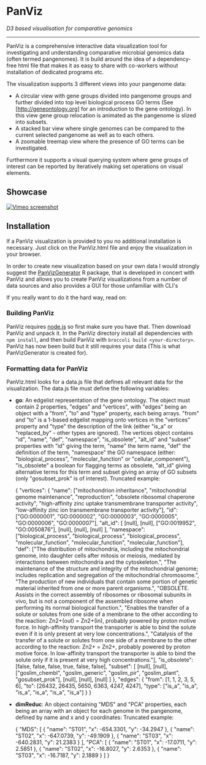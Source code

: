 # PanViz
*D3 based visualisation for comparative genomics*
* * *

PanViz is a comprehensive interactive data visualization tool for investigating and understanding comparative microbial genomics data (often termed pangenomes). It is build around the idea of a dependency-free html file that makes it as easy to share with co-workers without installation of dedicated programs etc.

The visualization supports 3 different views into your pangenome data:

- A circular view with gene groups divided into pangenome groups and further divided into top level biological process GO terms (See [http://geneontology.org] for an introduction to the gene ontology). In this view gene group relocation is animated as the pangenome is slized into subsets.
- A stacked bar view where single genomes can be compared to the current selected pangenome as well as to each others.
- A zoomable treemap view where the presence of GO terms can be investigated.

Furthermore it supports a visual querying system where gene groups of interest can be reported by iteratively making set operations on visual elements.

## Showcase
[![Vimeo screenshot](https://i.vimeocdn.com/video/498974756_640x388.jpg)](https://vimeo.com/113594599)

## Installation
If a PanViz visualization is provided to you no additional installation is necessary. Just click on the PanViz.html file and enjoy the visualization in your browser.

In order to create new visualization based on your own data I would strongly suggest the [PanVizGenerator](https://github.com/thomasp85/PanVizGenerator) R package, that is developed in concert with PanViz and allows you to create PanViz visualizations from a number of data sources and also provides a GUI for those unfamiliar with CLI's

If you really want to do it the hard way, read on:

### Building PanViz
PanViz requires [node.js](https://nodejs.org) so first make sure you have that. Then download PanViz and unpack it. In the PanViz directory install all dependencies with `npm install`, and then build PanViz with `broccoli build <your-directory>`. PanViz has now been build but it still requires your data (This is what PanVizGenerator is created for).

### Formatting data for PanViz
PanViz.html looks for a data.js file that defines all relevant data for the visualization. The data.js file must define the following variables:

- **go**: An edgelist representation of the gene ontology. The object must contain 2 properties, "edges" and "vertices", with "edges" being an object with a "from", "to" and "type" property, each being arrays. "from" and "to" is a 1-based edgelist mapping onto vertices in the "vertices" property and "type" the description of the link (either "is_a" or "replaced_by" - other types are ignored). The vertices object contains "id", "name", "def", "namespace", "is_obsolete", "alt_id" and "subset" properties with "id" giving the term, "name" the term name, "def" the definition of the term, "namespace" the GO namespace (either: "biological_process", "molecular_function" or "cellular_component"), "is_obsolete" a boolean for flagging terms as obsolete, "alt_id" giving alternative terms for this term and subset giving an array of GO subsets (only "gosubset_prok" is of interest).
  Truncated example:

    {
      "vertices": {
        "name": ["mitochondrion inheritance", "mitochondrial genome maintenance", "reproduction", "obsolete ribosomal chaperone activity", "high-affinity zinc uptake transmembrane transporter activity", "low-affinity zinc ion transmembrane transporter activity"],
        "id": ["GO:0000001", "GO:0000002", "GO:0000003", "GO:0000005", "GO:0000006", "GO:0000007"],
        "alt_id": [
          [null],
          [null],
          ["GO:0019952", "GO:0050876"],
          [null],
          [null],
          [null]
        ],
        "namespace": ["biological_process", "biological_process", "biological_process", "molecular_function", "molecular_function", "molecular_function"],
        "def": ["The distribution of mitochondria, including the mitochondrial genome, into daughter cells after mitosis or meiosis, mediated by interactions between mitochondria and the cytoskeleton.", "The maintenance of the structure and integrity of the mitochondrial genome; includes replication and segregation of the mitochondrial chromosome.", "The production of new individuals that contain some portion of genetic material inherited from one or more parent organisms.", "OBSOLETE. Assists in the correct assembly of ribosomes or ribosomal subunits in vivo, but is not a component of the assembled ribosome when performing its normal biological function.", "Enables the transfer of a solute or solutes from one side of a membrane to the other according to the reaction: Zn2+(out) = Zn2+(in), probably powered by proton motive force. In high-affinity transport the transporter is able to bind the solute even if it is only present at very low concentrations.", "Catalysis of the transfer of a solute or solutes from one side of a membrane to the other according to the reaction: Zn2+ = Zn2+, probably powered by proton motive force. In low-affinity transport the transporter is able to bind the solute only if it is present at very high concentrations."],
        "is_obsolete": [false, false, false, true, false, false],
        "subset": [
          [null],
          [null],
          ["goslim_chembl", "goslim_generic", "goslim_pir", "goslim_plant", "gosubset_prok"],
          [null],
          [null],
          [null]
        ]
      },
      "edges": {
        "from": [1, 1, 2, 3, 5, 6],
        "to": [26432, 26435, 5650, 6363, 4247, 4247],
        "type": ["is_a", "is_a", "is_a", "is_a", "is_a", "is_a"]
      }
    }

- **dimReduc**: An object containing "MDS" and "PCA" properties, each being an array with an object for each genome in the pangenome, defined by name and x and y coordinates:
  Truncated example:

    {
      "MDS": [
        {
          "name": "ST01",
          "x": -654.3301,
          "y": -34.2947
        },
        {
          "name": "ST02",
          "x": -647.0739,
          "y": -49.1909
        },
        {
          "name": "ST03",
          "x": -640.2831,
          "y": 21.2383
        }
      ],
      "PCA": [
        {
          "name": "ST01",
          "x": -17.0711,
          "y": 2.5851
        },
        {
          "name": "ST02",
          "x": -16.8027,
          "y": 2.6353
        },
        {
          "name": "ST03",
          "x": -16.7187,
          "y": 2.1889
        }
      ]
    }